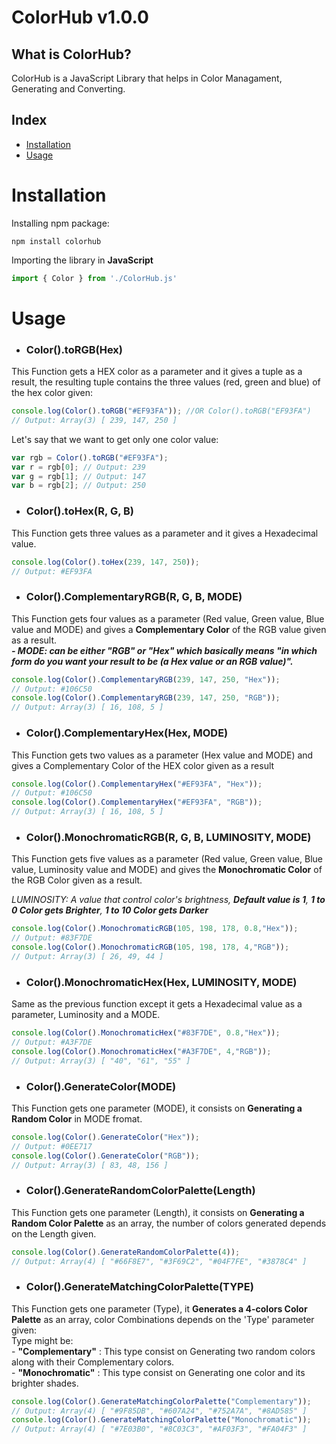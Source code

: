 # ColorHub v1.0.0
<h2>What is ColorHub?</h2>
<p>ColorHub is a JavaScript Library that helps in Color Managament, Generating and Converting.</p>

<h2>Index</h2>

  - [Installation](#Installation)
  - [Usage](#Usage)
  
# Installation
<p>Installing npm package:</p>

```
npm install colorhub
```
<p>Importing the library in <b>JavaScript</b></p>

```javascript
import { Color } from './ColorHub.js'

```

# Usage
- <h3>Color().toRGB(Hex)</h3>

<p>This Function gets a HEX color as a parameter and it gives a tuple as a result, the resulting tuple contains the three values (red, green and blue) of the hex color given: </p>

```javascript
console.log(Color().toRGB("#EF93FA")); //OR Color().toRGB("EF93FA")
// Output: Array(3) [ 239, 147, 250 ]
```
<p>Let's say that we want to get only one color value:</p>

```javascript
var rgb = Color().toRGB("#EF93FA");
var r = rgb[0]; // Output: 239
var g = rgb[1]; // Output: 147
var b = rgb[2]; // Output: 250
```
- <h3>Color().toHex(R, G, B)</h3>
<p>This Function gets three values as a parameter and it gives a Hexadecimal value.</p>

```javascript
console.log(Color().toHex(239, 147, 250));
// Output: #EF93FA
```

- <h3>Color().ComplementaryRGB(R, G, B, MODE)</h3>
<p>This Function gets four values as a parameter (Red value, Green value, Blue value and MODE) and gives a <b>Complementary Color</b> of the RGB value given as a result.<br><b><i> - MODE: can be either "RGB" or "Hex" which basically means "in which form do you want your result to be (a Hex value or an RGB value)".</i></b></p>

```javascript
console.log(Color().ComplementaryRGB(239, 147, 250, "Hex"));
// Output: #106C50
console.log(Color().ComplementaryRGB(239, 147, 250, "RGB"));
// Output: Array(3) [ 16, 108, 5 ]
```

- <h3>Color().ComplementaryHex(Hex, MODE)</h3>
<p>This Function gets two values as a parameter (Hex value and MODE) and gives a Complementary Color of the HEX color given as a result</p>

```javascript
console.log(Color().ComplementaryHex("#EF93FA", "Hex"));
// Output: #106C50
console.log(Color().ComplementaryHex("#EF93FA", "RGB"));
// Output: Array(3) [ 16, 108, 5 ]
```

- <h3>Color().MonochromaticRGB(R, G, B, LUMINOSITY, MODE)</h3>
<p>This Function gets five values as a parameter (Red value, Green value, Blue value, Luminosity value and MODE) and gives the <b>Monochromatic Color</b> of the RGB Color given as a result.</p>
<p><i>LUMINOSITY: A value that control color's brightness, <b>Default value is 1</b>, <b>1 to 0 Color gets Brighter</b>, <b>1 to 10 Color gets Darker</b></i></p>

```javascript
console.log(Color().MonochromaticRGB(105, 198, 178, 0.8,"Hex"));
// Output: #83F7DE
console.log(Color().MonochromaticRGB(105, 198, 178, 4,"RGB"));
// Output: Array(3) [ 26, 49, 44 ]
```

- <h3>Color().MonochromaticHex(Hex, LUMINOSITY, MODE)</h3>
<p>Same as the previous function except it gets a Hexadecimal value as a parameter, Luminosity and a MODE.</p>

```javascript
console.log(Color().MonochromaticHex("#83F7DE", 0.8,"Hex"));
// Output: #A3F7DE
console.log(Color().MonochromaticHex("#A3F7DE", 4,"RGB"));
// Output: Array(3) [ "40", "61", "55" ]
```

- <h3>Color().GenerateColor(MODE)</h3>
<p>This Function gets one parameter (MODE), it consists on <b>Generating a Random Color</b> in MODE fromat.</p>

```javascript
console.log(Color().GenerateColor("Hex"));
// Output: #0EE717
console.log(Color().GenerateColor("RGB"));
// Output: Array(3) [ 83, 48, 156 ]
```

- <h3>Color().GenerateRandomColorPalette(Length)</h3>
<p>This Function gets one parameter (Length), it consists on <b>Generating a Random Color Palette</b> as an array, the number of colors generated depends on the Length given.</p>

```javascript
console.log(Color().GenerateRandomColorPalette(4));
// Output: Array(4) [ "#66F8E7", "#3F69C2", "#04F7FE", "#3878C4" ]
```

- <h3>Color().GenerateMatchingColorPalette(TYPE)</h3>
<p>This Function gets one parameter (Type), it <b>Generates a 4-colors Color Palette</b> as an array, color Combinations depends on the 'Type' parameter given:
<br>Type might be:<br>
- <b>"Complementary"</b> : This type consist on Generating two random colors along with their Complementary colors.<br>
- <b>"Monochromatic"</b> : This type consist on Generating one color and its brighter shades.</p>
</p>

```javascript
console.log(Color().GenerateMatchingColorPalette("Complementary"));
// Output: Array(4) [ "#9F85DB", "#607A24", "#752A7A", "#8AD585" ]
console.log(Color().GenerateMatchingColorPalette("Monochromatic"));
// Output: Array(4) [ "#7E03B0", "#8C03C3", "#AF03F3", "#FA04F3" ]
```
